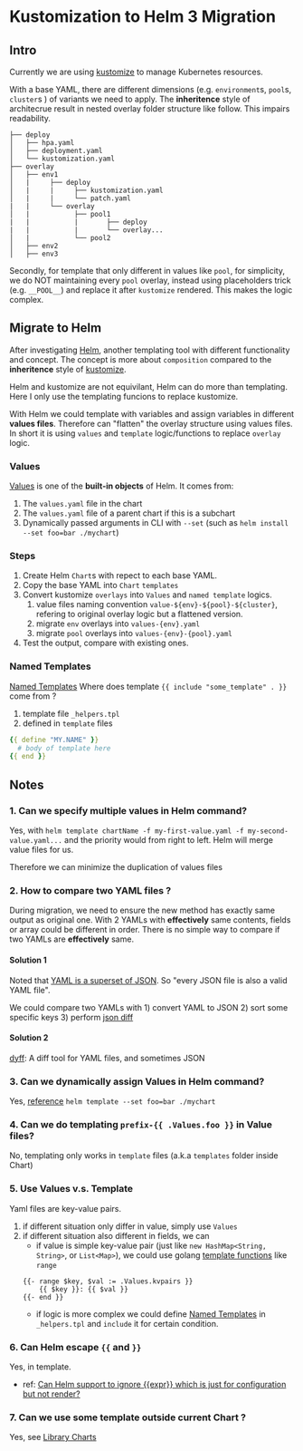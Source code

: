 # Kustomization to Helm 3 Migration

## Intro
Currently we are using [kustomize](https://kustomize.io/) to manage Kubernetes resources.

With a base YAML, there are different dimensions (e.g. `environment`s, `pool`s, `cluster`s ) of variants we need to apply. The **inheritence** style of architecrue result in nested overlay folder structure like follow. This impairs readability.

```
├── deploy
│ 	├── hpa.yaml
│ 	├── deployment.yaml
│ 	└── kustomization.yaml
├── overlay
│	├── env1
│	|     ├── deploy
│	|	  |		├── kustomization.yaml
│	| 	  |		└── patch.yaml
|   |	  └── overlay
│	|		 	├── pool1
|	|			|		├── deploy
|   |			|		└── overlay...
│	|		 	└── pool2
│	├── env2
│	├── env3
``` 

Secondly, for template that only different in values like `pool`, for simplicity, we do NOT maintaining every `pool` overlay, instead using placeholders trick (e.g. `__POOL__`) and replace it after `kustomize` rendered. This makes the logic complex.

## Migrate to Helm
After investigating [Helm](https://helm.sh/), another templating tool with different functionality and concept. The concept is more about `composition` compared to the **inheritence** style of [kustomize](https://kustomize.io/).

Helm and kustomize are not equivilant, Helm can do more than templating. Here I only use the templating funcions to replace kustomize.

With Helm we could template with variables and assign variables in different **values files**. Therefore can "flatten" the overlay structure using values files. In short it is using `values` and `template` logic/functions to replace `overlay` logic.

### Values
[Values](https://helm.sh/docs/chart_template_guide/values_files/) is one of the **built-in objects** of Helm. It comes from:
1. The `values.yaml` file in the chart 
2. The `values.yaml` file of a parent chart if this is a subchart
3. Dynamically passed arguments in CLI with `--set` (such as `helm install --set foo=bar ./mychart`)

### Steps
1. Create Helm `Chart`s with repect to each base YAML.
2. Copy the base YAML into `Chart` `templates`
3. Convert kustomize `overlays` into `Values` and `named template` logics.
  	1. value files naming convention `value-${env}-${pool}-${cluster}`, refering to original overlay logic but a flattened version.
  	2. migrate `env` overlays into `values-{env}.yaml`
  	3. migrate `pool` overlays into `values-{env}-{pool}.yaml`
4. Test the output, compare with existing ones.

### Named Templates
[Named Templates](https://helm.sh/docs/chart_template_guide/named_templates/)
Where does template `{{ include "some_template" . }}` come from ?
1. template file `_helpers.tpl`
2. defined in `template` files
```yaml
{{ define "MY.NAME" }}
  # body of template here
{{ end }}
```

## Notes
### 1. Can we specify multiple values in Helm command? 
Yes, with `helm template chartName -f my-first-value.yaml -f my-second-value.yaml...` and the priority would from right to left. Helm will merge value files for us. 

Therefore we can minimize the duplication of values files

### 2. How to compare two YAML files ?
During migration, we need to ensure the new method has exactly same output as original one.
With 2 YAMLs with **effectively** same contents, fields or array could be different in order. There is no simple way to compare if two YAMLs are **effectively** same. 

#### Solution 1
Noted that [YAML is a superset of JSON](http://yaml.org/spec/1.2-old/spec.html#id2759572). So "every JSON file is also a valid YAML file". 

We could compare two YAMLs with 1) convert YAML to JSON 2) sort some specific keys 3) perform [json diff](https://github.com/xlwings/jsondiff)

#### Solution 2
[dyff](https://github.com/homeport/dyff): A diff tool for YAML files, and sometimes JSON

### 3. Can we dynamically assign Values in Helm command?
Yes, [reference](https://helm.sh/docs/chart_template_guide/values_files/)
`helm template --set foo=bar ./mychart` 

### 4. Can we do templating `prefix-{{ .Values.foo }}` in Value files?
No, templating only works in `template` files (a.k.a `templates` folder inside Chart)


### 5. Use Values v.s. Template
Yaml files are key-value pairs.
1. if different situation only differ in value, simply use `Values`
2. if different situation also different in fields, we can 
	- if value is simple key-value pair (just like `new HashMap<String, String>`, or `List<Map>`), we could use golang [template functions](https://helm.sh/docs/chart_template_guide/control_structures/) like `range`
	```
	{{- range $key, $val := .Values.kvpairs }}
    	{{ $key }}: {{ $val }}
    {{- end }}
	```
	- if logic is more complex we could define [Named Templates](https://helm.sh/docs/chart_template_guide/named_templates/) in `_helpers.tpl` and `include` it for certain condition.
### 6. Can Helm escape `{{` and `}}`
Yes, in template.

- ref: [Can Helm support to ignore {{expr}} which is just for configuration but not render?](https://github.com/helm/helm/issues/2798)

### 7. Can we use some template outside current Chart ? 
Yes, see [Library Charts](https://helm.sh/docs/topics/library_charts/)